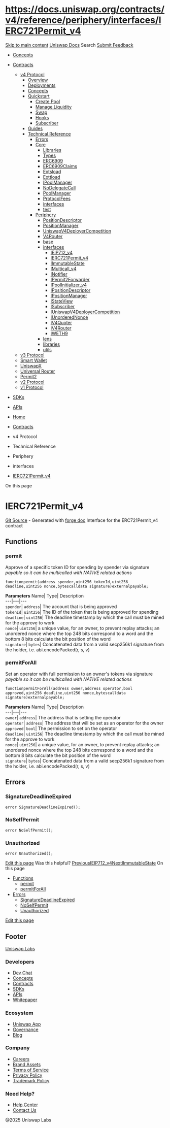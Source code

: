 # https://docs.uniswap.org/contracts/v4/reference/periphery/interfaces/IERC721Permit_v4

[Skip to main content](https://docs.uniswap.org/contracts/v4/reference/periphery/interfaces/IERC721Permit_v4#__docusaurus_skipToContent_fallback)
[Uniswap Docs](https://docs.uniswap.org/)
Search
[Submit Feedback](https://docs.google.com/forms/d/e/1FAIpQLSdjSkZam8KiatL9XACRVxCHjDJjaPGbls77PCXDKFn4JwykXg/viewform)
  * [Concepts](https://docs.uniswap.org/concepts/overview)
  * [Contracts](https://docs.uniswap.org/contracts/v4/overview)
    * [v4 Protocol](https://docs.uniswap.org/contracts/v4/overview)
      * [Overview](https://docs.uniswap.org/contracts/v4/overview)
      * [Deployments](https://docs.uniswap.org/contracts/v4/deployments)
      * [Concepts](https://docs.uniswap.org/contracts/v4/concepts/v4-vs-v3)
      * [Quickstart](https://docs.uniswap.org/contracts/v4/quickstart/create-pool)
        * [Create Pool](https://docs.uniswap.org/contracts/v4/quickstart/create-pool)
        * [Manage Liquidity](https://docs.uniswap.org/contracts/v4/quickstart/manage-liquidity/setup-liquidity)
        * [Swap](https://docs.uniswap.org/contracts/v4/quickstart/swap)
        * [Hooks](https://docs.uniswap.org/contracts/v4/quickstart/hooks/setup)
        * [Subscriber](https://docs.uniswap.org/contracts/v4/quickstart/subscriber)
      * [Guides](https://docs.uniswap.org/contracts/v4/guides/hooks/your-first-hook)
      * [Technical Reference](https://docs.uniswap.org/contracts/v4/reference/errors/)
        * [Errors](https://docs.uniswap.org/contracts/v4/reference/errors/)
        * [Core](https://docs.uniswap.org/contracts/v4/reference/core/libraries/BitMath)
          * [Libraries](https://docs.uniswap.org/contracts/v4/reference/core/libraries/BitMath)
          * [Types](https://docs.uniswap.org/contracts/v4/reference/core/types/BalanceDelta)
          * [ERC6909](https://docs.uniswap.org/contracts/v4/reference/core/ERC6909)
          * [ERC6909Claims](https://docs.uniswap.org/contracts/v4/reference/core/ERC6909Claims)
          * [Extsload](https://docs.uniswap.org/contracts/v4/reference/core/Extsload)
          * [Exttload](https://docs.uniswap.org/contracts/v4/reference/core/Exttload)
          * [IPoolManager](https://docs.uniswap.org/contracts/v4/reference/core/IPoolManager)
          * [NoDelegateCall](https://docs.uniswap.org/contracts/v4/reference/core/NoDelegateCall)
          * [PoolManager](https://docs.uniswap.org/contracts/v4/reference/core/PoolManager)
          * [ProtocolFees](https://docs.uniswap.org/contracts/v4/reference/core/ProtocolFees)
          * [interfaces](https://docs.uniswap.org/contracts/v4/reference/core/interfaces/IERC20Minimal)
          * [test](https://docs.uniswap.org/contracts/v4/reference/core/test/ActionsRouter)
        * [Periphery](https://docs.uniswap.org/contracts/v4/reference/periphery/PositionDescriptor)
          * [PositionDescriptor](https://docs.uniswap.org/contracts/v4/reference/periphery/PositionDescriptor)
          * [PositionManager](https://docs.uniswap.org/contracts/v4/reference/periphery/PositionManager)
          * [UniswapV4DeployerCompetition](https://docs.uniswap.org/contracts/v4/reference/periphery/UniswapV4DeployerCompetition)
          * [V4Router](https://docs.uniswap.org/contracts/v4/reference/periphery/V4Router)
          * [base](https://docs.uniswap.org/contracts/v4/reference/periphery/base/BaseActionsRouter)
          * [interfaces](https://docs.uniswap.org/contracts/v4/reference/periphery/interfaces/IEIP712_v4)
            * [IEIP712_v4](https://docs.uniswap.org/contracts/v4/reference/periphery/interfaces/IEIP712_v4)
            * [IERC721Permit_v4](https://docs.uniswap.org/contracts/v4/reference/periphery/interfaces/IERC721Permit_v4)
            * [IImmutableState](https://docs.uniswap.org/contracts/v4/reference/periphery/interfaces/IImmutableState)
            * [IMulticall_v4](https://docs.uniswap.org/contracts/v4/reference/periphery/interfaces/IMulticall_v4)
            * [INotifier](https://docs.uniswap.org/contracts/v4/reference/periphery/interfaces/INotifier)
            * [IPermit2Forwarder](https://docs.uniswap.org/contracts/v4/reference/periphery/interfaces/IPermit2Forwarder)
            * [IPoolInitializer_v4](https://docs.uniswap.org/contracts/v4/reference/periphery/interfaces/IPoolInitializer_v4)
            * [IPositionDescriptor](https://docs.uniswap.org/contracts/v4/reference/periphery/interfaces/IPositionDescriptor)
            * [IPositionManager](https://docs.uniswap.org/contracts/v4/reference/periphery/interfaces/IPositionManager)
            * [IStateView](https://docs.uniswap.org/contracts/v4/reference/periphery/interfaces/IStateView)
            * [ISubscriber](https://docs.uniswap.org/contracts/v4/reference/periphery/interfaces/ISubscriber)
            * [IUniswapV4DeployerCompetition](https://docs.uniswap.org/contracts/v4/reference/periphery/interfaces/IUniswapV4DeployerCompetition)
            * [IUnorderedNonce](https://docs.uniswap.org/contracts/v4/reference/periphery/interfaces/IUnorderedNonce)
            * [IV4Quoter](https://docs.uniswap.org/contracts/v4/reference/periphery/interfaces/IV4Quoter)
            * [IV4Router](https://docs.uniswap.org/contracts/v4/reference/periphery/interfaces/IV4Router)
            * [IWETH9](https://docs.uniswap.org/contracts/v4/reference/periphery/interfaces/IWETH9)
          * [lens](https://docs.uniswap.org/contracts/v4/reference/periphery/lens/StateView)
          * [libraries](https://docs.uniswap.org/contracts/v4/reference/periphery/libraries/ActionConstants)
          * [utils](https://docs.uniswap.org/contracts/v4/reference/periphery/utils/BaseHook)
    * [v3 Protocol](https://docs.uniswap.org/contracts/v3/overview)
    * [Smart Wallet](https://docs.uniswap.org/contracts/smart-wallet/overview)
    * [UniswapX](https://docs.uniswap.org/contracts/uniswapx/overview)
    * [Universal Router](https://docs.uniswap.org/contracts/universal-router/overview)
    * [Permit2](https://docs.uniswap.org/contracts/permit2/overview)
    * [v2 Protocol](https://docs.uniswap.org/contracts/v2/overview)
    * [v1 Protocol](https://docs.uniswap.org/contracts/v1/overview)
  * [SDKs](https://docs.uniswap.org/sdk/v4/overview)
  * [APIs](https://docs.uniswap.org/api/subgraph/overview)


  * [Home](https://docs.uniswap.org/)
  * [Contracts](https://docs.uniswap.org/contracts/v4/overview)
  * v4 Protocol
  * Technical Reference
  * Periphery
  * interfaces
  * [IERC721Permit_v4](https://docs.uniswap.org/contracts/v4/reference/periphery/interfaces/IERC721Permit_v4)


On this page
# IERC721Permit_v4
[Git Source](https://github.com/uniswap/v4-periphery/blob/ea2bf2e1ba6863bb809fc2ff791744f308c4a26d/src/interfaces/IERC721Permit_v4.sol) - Generated with [forge doc](https://book.getfoundry.sh/reference/forge/forge-doc)
Interface for the ERC721Permit_v4 contract
## Functions[​](https://docs.uniswap.org/contracts/v4/reference/periphery/interfaces/IERC721Permit_v4#functions "Direct link to Functions")
### permit[​](https://docs.uniswap.org/contracts/v4/reference/periphery/interfaces/IERC721Permit_v4#permit "Direct link to permit")
Approve of a specific token ID for spending by spender via signature
_payable so it can be multicalled with NATIVE related actions_
```
functionpermit(address spender,uint256 tokenId,uint256 deadline,uint256 nonce,bytescalldata signature)externalpayable;
```

**Parameters**
Name| Type| Description  
---|---|---  
`spender`| `address`| The account that is being approved  
`tokenId`| `uint256`| The ID of the token that is being approved for spending  
`deadline`| `uint256`| The deadline timestamp by which the call must be mined for the approve to work  
`nonce`| `uint256`| a unique value, for an owner, to prevent replay attacks; an unordered nonce where the top 248 bits correspond to a word and the bottom 8 bits calculate the bit position of the word  
`signature`| `bytes`| Concatenated data from a valid secp256k1 signature from the holder, i.e. abi.encodePacked(r, s, v)  
### permitForAll[​](https://docs.uniswap.org/contracts/v4/reference/periphery/interfaces/IERC721Permit_v4#permitforall "Direct link to permitForAll")
Set an operator with full permission to an owner's tokens via signature
_payable so it can be multicalled with NATIVE related actions_
```
functionpermitForAll(address owner,address operator,bool approved,uint256 deadline,uint256 nonce,bytescalldata signature)externalpayable;
```

**Parameters**
Name| Type| Description  
---|---|---  
`owner`| `address`| The address that is setting the operator  
`operator`| `address`| The address that will be set as an operator for the owner  
`approved`| `bool`| The permission to set on the operator  
`deadline`| `uint256`| The deadline timestamp by which the call must be mined for the approve to work  
`nonce`| `uint256`| a unique value, for an owner, to prevent replay attacks; an unordered nonce where the top 248 bits correspond to a word and the bottom 8 bits calculate the bit position of the word  
`signature`| `bytes`| Concatenated data from a valid secp256k1 signature from the holder, i.e. abi.encodePacked(r, s, v)  
## Errors[​](https://docs.uniswap.org/contracts/v4/reference/periphery/interfaces/IERC721Permit_v4#errors "Direct link to Errors")
### SignatureDeadlineExpired[​](https://docs.uniswap.org/contracts/v4/reference/periphery/interfaces/IERC721Permit_v4#signaturedeadlineexpired "Direct link to SignatureDeadlineExpired")
```
error SignatureDeadlineExpired();
```

### NoSelfPermit[​](https://docs.uniswap.org/contracts/v4/reference/periphery/interfaces/IERC721Permit_v4#noselfpermit "Direct link to NoSelfPermit")
```
error NoSelfPermit();
```

### Unauthorized[​](https://docs.uniswap.org/contracts/v4/reference/periphery/interfaces/IERC721Permit_v4#unauthorized "Direct link to Unauthorized")
```
error Unauthorized();
```

[Edit this page](https://github.com/uniswap/uniswap-docs/tree/main/docs/contracts/v4/reference/periphery/interfaces/IERC721Permit_v4.md)
Was this helpful?
[PreviousIEIP712_v4](https://docs.uniswap.org/contracts/v4/reference/periphery/interfaces/IEIP712_v4)[NextIImmutableState](https://docs.uniswap.org/contracts/v4/reference/periphery/interfaces/IImmutableState)
On this page
  * [Functions](https://docs.uniswap.org/contracts/v4/reference/periphery/interfaces/IERC721Permit_v4#functions)
    * [permit](https://docs.uniswap.org/contracts/v4/reference/periphery/interfaces/IERC721Permit_v4#permit)
    * [permitForAll](https://docs.uniswap.org/contracts/v4/reference/periphery/interfaces/IERC721Permit_v4#permitforall)
  * [Errors](https://docs.uniswap.org/contracts/v4/reference/periphery/interfaces/IERC721Permit_v4#errors)
    * [SignatureDeadlineExpired](https://docs.uniswap.org/contracts/v4/reference/periphery/interfaces/IERC721Permit_v4#signaturedeadlineexpired)
    * [NoSelfPermit](https://docs.uniswap.org/contracts/v4/reference/periphery/interfaces/IERC721Permit_v4#noselfpermit)
    * [Unauthorized](https://docs.uniswap.org/contracts/v4/reference/periphery/interfaces/IERC721Permit_v4#unauthorized)


[Edit this page](https://github.com/uniswap/uniswap-docs/tree/main/docs/contracts/v4/reference/periphery/interfaces/IERC721Permit_v4.md)
## Footer
[Uniswap Labs](https://docs.uniswap.org/)
### Developers
  * [Dev Chat](https://discord.com/invite/uniswap)
  * [Concepts](https://docs.uniswap.org/concepts/overview)
  * [Contracts](https://docs.uniswap.org/contracts/v4/overview)
  * [SDKs](https://docs.uniswap.org/sdk/v4/overview)
  * [APIs](https://docs.uniswap.org/api/subgraph/overview)
  * [Whitepaper](https://app.uniswap.org/whitepaper-v4.pdf)


### Ecosystem
  * [Uniswap App](https://app.uniswap.org/)
  * [Governance](https://www.uniswapfoundation.org/governance)
  * [Blog](https://blog.uniswap.org/)


### Company
  * [Careers](https://boards.greenhouse.io/uniswaplabs)
  * [Brand Assets](https://github.com/Uniswap/brand-assets/raw/main/Uniswap%20Brand%20Assets.zip)
  * [Terms of Service](https://support.uniswap.org/hc/en-us/articles/30935100859661-Uniswap-Labs-Terms-of-Service)
  * [Privacy Policy](https://support.uniswap.org/hc/en-us/articles/30934457771405-Uniswap-Labs-Privacy-Policy)
  * [Trademark Policy](https://support.uniswap.org/hc/en-us/articles/30934762216973-Uniswap-Labs-Trademark-Guidelines)


### Need Help?
  * [Help Center](https://support.uniswap.org/)
  * [Contact Us](https://support.uniswap.org/hc/en-us/requests/new)


@2025 Uniswap Labs
[](https://github.com/uniswap/uniswap-docs)[](https://twitter.com/Uniswap)[](https://discord.com/invite/uniswap)
